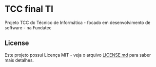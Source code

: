 # TCC final TI
Projeto TCC do Técnico de Informática - focado em desenvolvimento de software - na Fundatec

## License
Este projeto possui Licença MIT - veja o arquivo [LICENSE.md](LICENSE.md) para saber mais detalhes.
